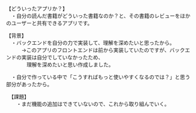 【どういったアプリか？】<br>
　・自分の読んだ書籍がどういった書籍なのか？と、その書籍のレビューをほかのユーザーと共有できるアプリです。

【背景】<br>
　・バックエンドを自分の力で実装して、理解を深めたいと思ったから。<br>
　　　→このアプリのフロントエンドは前から実装していたのですが、バックエンドの実装は自分でしていなかったため、<br>
　　　　理解を深めたいと思い作成しました。

　・自分で作っている中で「こうすればもっと使いやすくなるのでは？」と思う部分があったから。

　【課題】<br>
　　・まだ機能の追加はできていないので、これから取り組んでいく。

